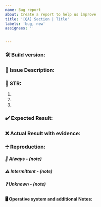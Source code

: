 ```yaml
---
name: Bug report
about: Create a report to help us improve
title: '[QA] Section | Title' 
labels: 'bug, new'
assignees: ''


---
```


### 🛠️ **Build version:**


### 📔 **Issue Description:**
<!-- Short description of the observed issue -->

### 👣 **STR:** 

  1.
  2.
  3.

### ✔️ **Expected Result:**

### ❌ **Actual Result with evidence:**

### ➗ **Reproduction:**
<!-- Select one option bellow and add notes such as "Happens 100% or happens to one user" -->
##### 🔁 Always - (note)

##### ⚠️ Intermittent - (note)

##### ❓ Unknown - (note)

#### 🖥️ **Operative system and additional Notes:**
<!-- If the test is made on Mac, specify if the chip is M1 or Intel -->


